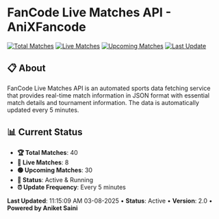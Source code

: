 # FanCode Live Matches API - AniXFancode

[![Total Matches](https://img.shields.io/badge/Total%20Matches-40-blue)](https://github.com/AniketSainiOp/AniXFancode)
[![Live Matches](https://img.shields.io/badge/Live%20Matches-8-red)](https://github.com/AniketSainiOp/AniXFancode)
[![Upcoming Matches](https://img.shields.io/badge/Upcoming%20Matches-30-green)](https://github.com/AniketSainiOp/AniXFancode)
[![Last Update](https://img.shields.io/badge/Last%20Update-11%3A15%3A09%20AM%2003-08-2025-orange)](https://github.com/AniketSainiOp/AniXFancode)

## 📋 About

FanCode Live Matches API is an automated sports data fetching service that provides real-time match information in JSON format with essential match details and tournament information. The data is automatically updated every 5 minutes.

## 📊 Current Status

- **🏆 Total Matches**: 40
- **🔴 Live Matches**: 8
- **🟢 Upcoming Matches**: 30
- **📡 Status**: Active & Running
- **⏰ Update Frequency**: Every 5 minutes

**Last Updated**: 11:15:09 AM 03-08-2025 • **Status**: Active • **Version**: 2.0 • **Powered by Aniket Saini**
